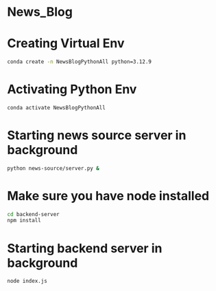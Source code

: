 # News_Blog

# Creating Virtual Env 
```bash
conda create -n NewsBlogPythonAll python=3.12.9
```
# Activating Python Env
```bash
conda activate NewsBlogPythonAll
```

# Starting news source server in background
```bash
python news-source/server.py &
```

# Make sure you have node installed
```bash
cd backend-server
npm install
```

# Starting backend server in background
```bash
node index.js
```